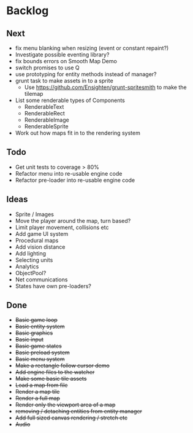 Backlog
=======

Next
----
* fix menu blanking when resizing (event or constant repaint?)
* Investigate possible eventing library?
* fix bounds errors on Smooth Map Demo
* switch promises to use Q
* use prototyping for entity methods instead of manager?
* grunt task to make assets in to a sprite
  * Use https://github.com/Ensighten/grunt-spritesmith to make the tilemap
* List some renderable types of Components
  * RenderableText
  * RenderableRect
  * RenderableImage
  * RenderableSprite
* Work out how maps fit in to the rendering system

Todo
----
* Get unit tests to coverage > 80%
* Refactor menu into re-usable engine code
* Refactor pre-loader into re-usable engine code

Ideas
-----
* Sprite / Images
* Move the player around the map, turn based?
* Limit player movement, collisions etc
* Add game UI system
* Procedural maps
* Add vision distance
* Add lighting
* Selecting units
* Analytics
* ObjectPool?
* Net communications
* States have own pre-loaders?

Done
----
* ~~Basic game loop~~
* ~~Basic entity system~~
* ~~Basic graphics~~
* ~~Basic input~~
* ~~Basic game states~~
* ~~Basic preload system~~
* ~~Basic menu system~~
* ~~Make a rectangle follow cursor demo~~
* ~~Add engine files to the watcher~~
* ~~Make some basic tile assets~~
* ~~Load a map from file~~
* ~~Render a map tile~~
* ~~Render a full map~~
* ~~Render only the viewport area of a map~~
* ~~removing / detaching entities from entity manager~~
* ~~Add full sized canvas rendering / stretch etc~~
* ~~Audio~~